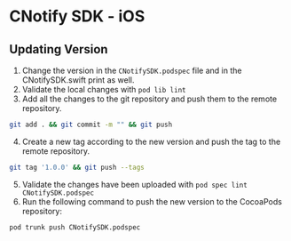 # CNotify SDK - iOS
## Updating Version
1. Change the version in the `CNotifySDK.podspec` file and in the CNotifySDK.swift print as well.
2. Validate the local changes with `pod lib lint`
3. Add all the changes to the git repository and push them to the remote repository.
```bash
git add . && git commit -m "" && git push
```
4. Create a new tag according to the new version and push the tag to the remote repository.
```bash
git tag '1.0.0' && git push --tags
```
5. Validate the changes have been uploaded with `pod spec lint CNotifySDK.podspec` 
6. Run the following command to push the new version to the CocoaPods repository:
```bash
pod trunk push CNotifySDK.podspec
```